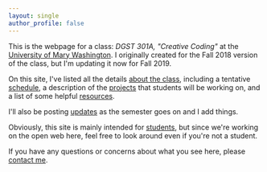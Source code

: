 ```yaml
---
layout: single
author_profile: false
---
```


This is the webpage for a class: _DGST 301A, "Creative Coding"_ at the [University of Mary Washington](http://www.umw.edu). I originally created for the Fall 2018 version of the class, but I'm updating it now for Fall 2019.

On this site, I've listed all the details [about the class](/creativecoding/about), including a tentative [schedule](/creativecoding/schedule), a description of the [projects](/creativecoding/projects) that students will be working on, and a list of some helpful [resources](/creativecoding/resources).

I'll also be posting [updates](/creativecoding/updates) as the semester goes on and I add things.

Obviously, this site is mainly intended for [students](/creativecoding/roster), but since we're working on the open web here, feel free to look around even if you're not a student.

If you have any questions or concerns about what you see here, please [contact me](http://www.zachwhalen.net/contact).



